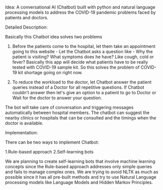 Idea:
A conversational AI (Chatbot) built with python and natural language processing models 
to address the COVID-19 pandemic problems faced by patients and doctors.

Detailed Description:

Basically this Chatbot idea solves two problems

1. Before the patients come to the hospital, let them take an appointment going to this 
website  - Let the Chatbot asks a question like - Why the patient is visiting? What symptoms 
does he have? Like cough, cold or fever? Basically this app will decide what patients have to 
be really tested with COVID-19 sample kit. So this solves the problem of COVID-19 kit shortage 
going on right now.

2. To reduce the workload to the doctor, let Chatbot answer the patient queries instead of a Doctor 
for all repetitive questions. If Chatbot couldn't answer then let's give an option to a patient to go 
to Doctor or Wait for the doctor to answer your question.

The bot will take care of conversation and triggering messages automatically between hospital members. 
The chatbot can suggest the nearby clinics or hospitals that can be consulted and the timings when the 
doctor is available. 

Implementation:

There can be two ways to implement Chatbot:

1.Rule-based approach 
2.Self-learning bots

We are planning to create self-learning bots that involve machine learning concepts since the Rule-based 
approach addresses only simple queries and fails to manage complex ones. We are trying to avoid NLTK as much as possible since it has all pre-built methods and try to use Natural Language processing models like Language Models and Hidden Markov Principles.
